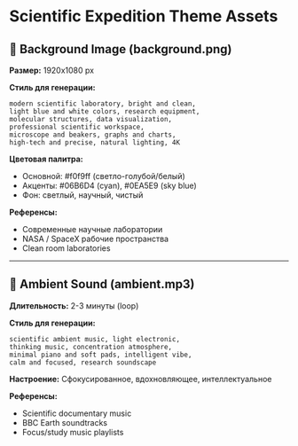 # Scientific Expedition Theme Assets

## 🎨 Background Image (background.png)

**Размер:** 1920x1080 px

**Стиль для генерации:**
```
modern scientific laboratory, bright and clean,
light blue and white colors, research equipment,
molecular structures, data visualization,
professional scientific workspace, 
microscope and beakers, graphs and charts,
high-tech and precise, natural lighting, 4K
```

**Цветовая палитра:**
- Основной: #f0f9ff (светло-голубой/белый)
- Акценты: #06B6D4 (cyan), #0EA5E9 (sky blue)
- Фон: светлый, научный, чистый

**Референсы:**
- Современные научные лаборатории
- NASA / SpaceX рабочие пространства
- Clean room laboratories

---

## 🎵 Ambient Sound (ambient.mp3)

**Длительность:** 2-3 минуты (loop)

**Стиль для генерации:**
```
scientific ambient music, light electronic,
thinking music, concentration atmosphere,
minimal piano and soft pads, intelligent vibe,
calm and focused, research soundscape
```

**Настроение:** Сфокусированное, вдохновляющее, интеллектуальное

**Референсы:**
- Scientific documentary music
- BBC Earth soundtracks
- Focus/study music playlists
